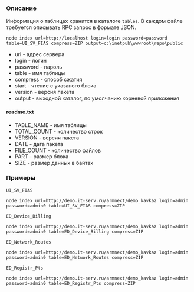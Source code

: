 ### Описание

Информация о таблицах хранится в каталоге ``tables``. В каждом файле требуется описывать RPC запрос в формате JSON.  

```
node index url=http://localhost login=login password=password table=UI_SV_FIAS compress=ZIP output=c:\inetpub\wwwroot\repo\public
```

* url - адрес сервера
* login - логин
* password - пароль
* table - имя таблицы
* compress - способ сжатия
* start - чтение с указаного блока
* version - версия пакета
* output - выходной каталог, по умолчанию корневой приложения

#### readme.txt

* TABLE_NAME - имя таблицы
* TOTAL_COUNT - количество строк
* VERSION - версия пакета
* DATE - дата пакета
* FILE_COUNT - количество файлов
* PART - размер блока
* SIZE - размер данных в байтах

### Примеры

``UI_SV_FIAS``
```
node index url=http://demo.it-serv.ru/armnext/demo_kavkaz login=admin password=admin0 table=UI_SV_FIAS compress=ZIP
```

``ED_Device_Billing``
```
node index url=http://demo.it-serv.ru/armnext/demo_kavkaz login=admin password=admin0 table=ED_Device_Billing compress=ZIP
```

``ED_Network_Routes``
```
node index url=http://demo.it-serv.ru/armnext/demo_kavkaz login=admin password=admin0 table=ED_Network_Routes compress=ZIP
```

``ED_Registr_Pts``
```
node index url=http://demo.it-serv.ru/armnext/demo_kavkaz login=admin password=admin0 table=ED_Registr_Pts compress=ZIP
```